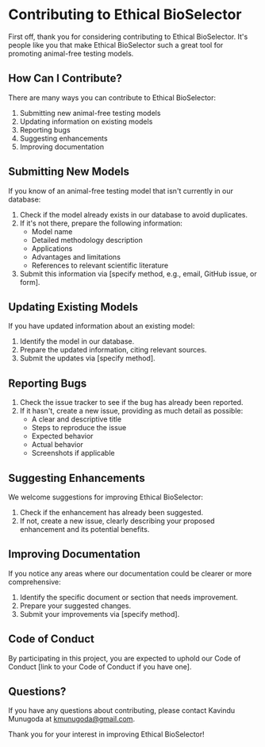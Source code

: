 # Contributing to Ethical BioSelector

First off, thank you for considering contributing to Ethical BioSelector. It's people like you that make Ethical BioSelector such a great tool for promoting animal-free testing models.

## How Can I Contribute?

There are many ways you can contribute to Ethical BioSelector:

1. Submitting new animal-free testing models
2. Updating information on existing models
3. Reporting bugs
4. Suggesting enhancements
5. Improving documentation

## Submitting New Models

If you know of an animal-free testing model that isn't currently in our database:

1. Check if the model already exists in our database to avoid duplicates.
2. If it's not there, prepare the following information:
   - Model name
   - Detailed methodology description
   - Applications
   - Advantages and limitations
   - References to relevant scientific literature
3. Submit this information via [specify method, e.g., email, GitHub issue, or form].

## Updating Existing Models

If you have updated information about an existing model:

1. Identify the model in our database.
2. Prepare the updated information, citing relevant sources.
3. Submit the updates via [specify method].

## Reporting Bugs

1. Check the issue tracker to see if the bug has already been reported.
2. If it hasn't, create a new issue, providing as much detail as possible:
   - A clear and descriptive title
   - Steps to reproduce the issue
   - Expected behavior
   - Actual behavior
   - Screenshots if applicable

## Suggesting Enhancements

We welcome suggestions for improving Ethical BioSelector:

1. Check if the enhancement has already been suggested.
2. If not, create a new issue, clearly describing your proposed enhancement and its potential benefits.

## Improving Documentation

If you notice any areas where our documentation could be clearer or more comprehensive:

1. Identify the specific document or section that needs improvement.
2. Prepare your suggested changes.
3. Submit your improvements via [specify method].

## Code of Conduct

By participating in this project, you are expected to uphold our Code of Conduct [link to your Code of Conduct if you have one].

## Questions?

If you have any questions about contributing, please contact Kavindu Munugoda at kmunugoda@gmail.com.

Thank you for your interest in improving Ethical BioSelector!
